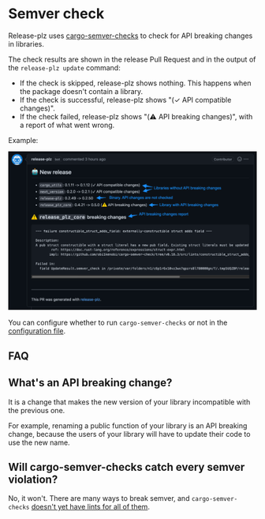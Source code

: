# Semver check

Release-plz uses [cargo-semver-checks](https://github.com/obi1kenobi/cargo-semver-checks)
to check for API breaking changes in libraries.

The check results are shown in the release Pull Request and in the output of the
`release-plz update` command:

- If the check is skipped, release-plz shows nothing. This happens when the package
  doesn't contain a library.
- If the check is successful, release-plz shows "(✓ API compatible changes)".
- If the check failed, release-plz shows "(⚠️ API breaking changes)", with a report
  of what went wrong.

Example:

![pr](assets/pr.png)

You can configure whether to run `cargo-semver-checks` or not in the
[configuration file](config.md#the-semver_check-field).

## FAQ

## What's an API breaking change?

It is a change that makes the new version of your library
incompatible with the previous one.

For example, renaming a public function of your library is an API breaking change,
because the users of your library will have to update their code to use the new name.

## Will cargo-semver-checks catch every semver violation?

No, it won't. There are many ways to break semver, and `cargo-semver-checks`
[doesn't yet have lints for all of them](https://github.com/obi1kenobi/cargo-semver-checks/issues/5).
